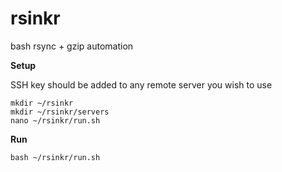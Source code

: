 # rsinkr
bash rsync + gzip automation

**Setup**

SSH key should be added to any remote server you wish to use <br />

```
mkdir ~/rsinkr
mkdir ~/rsinkr/servers
nano ~/rsinkr/run.sh
```

**Run**

```
bash ~/rsinkr/run.sh 
```
